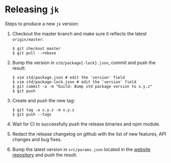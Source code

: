 # Releasing `jk`

Steps to produce a new `jk` version:

1. Checkout the master branch and make sure it reflects the latest `origin/master`:

   ```console
   $ git checkout master
   $ git pull --rebase
   ```

1. Bump the version in `std/package{-lock}.json`, commit and push the result:

   ```console
   $ vim std/package.json # edit the 'version' field
   $ vim std/package-lock.json # edit the 'version' field
   $ git commit -a -m "build: Bump std package version to x.y.z"
   $ git push
   ```

1. Create and push the new tag:

    ```console
    $ git tag -a x.y.z -m x.y.z
    $ git push --tags
    ```

1. Wait for CI to successfully push the release binaries and npm module.

1. Redact the release changelog on github with the list of new features, API
changes and bug fixes.

1. Bump the latest version in `src/params.json` located in the [website
repository][website] and push the result.


[website]: https://github.com/jkcfg/website
